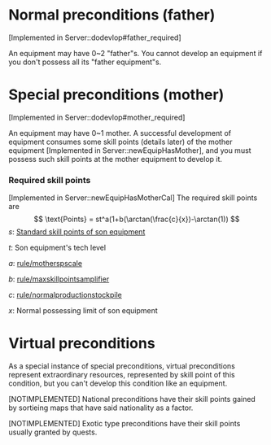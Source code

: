 # Normal preconditions (father)

[Implemented in Server::dodevlop#father_required]

An equipment may have 0~2 "father"s. You cannot develop an equipment if you don't possess all its "father equipment"s.

# Special preconditions (mother)

[Implemented in Server::dodevlop#mother_required]

An equipment may have 0~1 mother. A successful development of equipment consumes some skill points (details later) of the mother equipment [Implemented in Server::newEquipHasMother], and you must possess such skill points at the mother equipment to develop it.

### Required skill points

[Implemented in Server::newEquipHasMotherCal] The required skill points are
$$
\text{Points} = st^a(1+b(\arctan(\frac{c}{x})-\arctan(1))
$$
$s$: [Standard skill points of son equipment](4.5-skillpoints.md)

$t$: Son equipment's tech level

$a$: [rule/motherspscale](settings.md)

$b$: [rule/maxskillpointsamplifier](settings.md)

$c$: [rule/normalproductionstockpile](settings.md)

$x$: Normal possessing limit of son equipment

# Virtual preconditions

As a special instance of special preconditions, virtual preconditions represent extraordinary resources, represented by skill point of this condition, but you can't develop this condition like an equipment.

[NOTIMPLEMENTED] National preconditions have their skill points gained by sortieing maps that have said nationality as a factor.

[NOTIMPLEMENTED] Exotic type preconditions have their skill points usually granted by quests.
